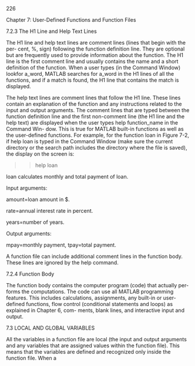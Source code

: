 226

Chapter 7: User-Defined Functions and Function Files

7.2.3 The H1 Line and Help Text Lines

The H1 line and help text lines are comment lines (lines that begin with the per-
cent, %, sign) following the function definition line. They are optional but are
frequently used to provide information  about the function. The H1 line is the
first comment line and usually contains the name and a short definition of the
function.  When  a  user  types  (in  the  Command  Window)  lookfor  a_word,
MATLAB  searches  for  a_word  in  the  H1  lines  of  all  the  functions,  and  if  a
match is found, the H1 line that contains the match is displayed.

 The help text lines are comment lines that follow the H1 line. These lines
contain an explanation of the function and any instructions related to the input
and output arguments. The comment lines that are typed between the function
definition line and the first non-comment line (the H1 line and the help text) are
displayed when the user types help function_name in the Command Win-
dow.  This  is  true  for  MATLAB  built-in  functions  as  well  as  the  user-defined
functions. For example, for the function loan in Figure 7-2, if help  loan is
typed in the Command Window (make sure the current directory or the search
path includes the directory where the file is saved), the display on the screen is:

>> help loan

loan calculates monthly and total payment of loan.

Input arguments:

amount=loan amount in $.

rate=annual interest rate in percent.

years=number of years.

Output arguments:

mpay=monthly payment, tpay=total payment.

A function file can include additional comment lines in the function body. These
lines are ignored by the help command.

7.2.4 Function Body

The  function  body  contains  the  computer  program  (code)  that  actually  per-
forms the computations. The code can use all MATLAB programming features.
This includes calculations, assignments, any built-in or user-defined functions,
flow control (conditional statements and loops) as explained in Chapter 6, com-
ments, blank lines, and interactive input and output.

7.3 LOCAL AND GLOBAL VARIABLES

All the variables in a function file are local (the input and output arguments and
any variables that are assigned values within the function file). This means that
the  variables  are  defined  and  recognized  only  inside  the  function  file.  When  a


